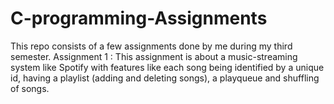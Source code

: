 # C-programming-Assignments
This repo consists of a few assignments done by me during my third semester. 
Assignment 1 : This assignment is about a music-streaming system like Spotify with features like each song being identified by a unique id, having a playlist (adding and deleting songs),
                a playqueue and shuffling of songs.
                
